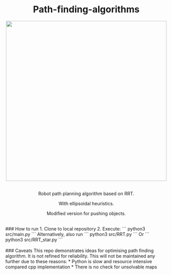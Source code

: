 <h1 align="center"> Path-finding-algorithms </h1>

<div align="center">
  <img width="500" src="https://user-images.githubusercontent.com/39476147/218465217-fb1fb7b0-9d08-4bb0-a63d-3a51b23a8f39.gif" />
</div>

<div>&nbsp&nbsp</div>
<p align="center"> Robot path planning algorithm based on RRT. </p>
<p align="center"> With ellipsoidal heuristics. </p>
<p align="center"> Modified version for pushing objects. </p>

<div>&nbsp&nbsp&nbsp</div>
### How to run
1. Clone to local repository
2. Execute:
```
python3 src/main.py
```
Alternatively, also run
```
python3 src/RRT.py
```
Or
```
python3 src/RRT_star.py
```

<div>&nbsp&nbsp&nbsp</div>
### Caveats
This repo demonstrates ideas for optimising path finding algorithm.
It is not refined for reliability.
This will not be maintained any further due to these reasons:
* Python is slow and resource intensive compared cpp implementation
* There is no check for unsolvable maps
